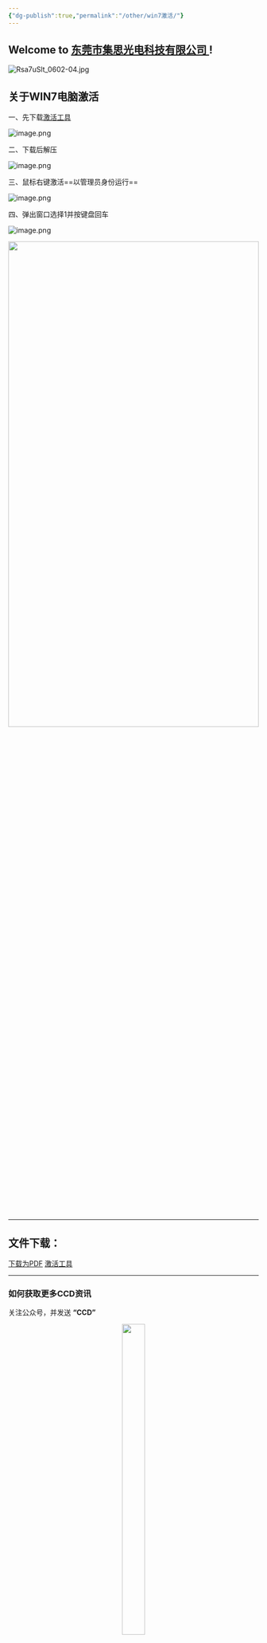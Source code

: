```yaml
---
{"dg-publish":true,"permalink":"/other/win7激活/"}
---
```



## Welcome to [东莞市集思光电科技有限公司 ](https://jisicn.top) ! 

![Rsa7uSlt_0602-04.jpg](https://tc.899900.xyz/img/202303301656475.jpg)

## 关于WIN7电脑激活
<div STYLE="page-break-after: always;"></div>

一、先下载[激活工具](https://jisi.lanzout.com/iJZUd23nk9ra)

![image.png](https://tc.899900.xyz/img/202407061023574.png)

二、下载后解压

![image.png](https://tc.899900.xyz/img/202407061024002.png)
<!-- 分割 --><div STYLE="page-break-after: always;"></div>

三、鼠标右键激活==以管理员身份运行==

![image.png](https://tc.899900.xyz/img/202407061025384.png)

四、弹出窗口选择1并按键盘回车

![image.png](https://tc.899900.xyz/img/202407061027990.png)


<!-- 分割 --><div STYLE="page-break-after: always;"></div>

<div align="center"><img src="https://tc.899900.xyz/img/202304122151817.JPG" width="100%" height="50%"></img></div>

---

## 文件下载：
[下载为PDF]()          [激活工具](https://jisi.lanzout.com/iJZUd23nk9ra)

---

### **如何获取更多CCD资讯**
关注公众号，并发送 **“CCD”** 

<div align="center"><img src="https://tc.899900.xyz/img/202405012133208.jpg" width="30%" height="40%"></img></div>

---

<center><a href="Https://www.jisicn.top" target="_blank">东莞集思光电科技有限公司</a></center>
<center><a href="Https://www.jisicn.top" target="_blank">https://www.jisicn.top</a></center>
<center><a href="Https://www.dgjisi.eu.org" target="_blank">https://www.dgjisi.eu.org</a></center>

---

<div align='center' ><font size='50'><b>End   Thanks</b></font></div>

<div align='center'><font size='3'><b>联系人：周生  18029199900 「dgjisi@foxmail.com」</b></font></div>